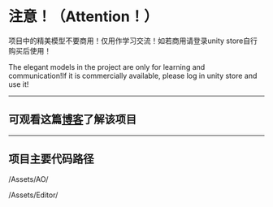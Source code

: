 # 注意！（Attention！）
项目中的精美模型不要商用！仅用作学习交流！如若商用请登录unity store自行购买后使用！

The elegant models in the project are only for learning and communication!If it is commercially available, please log in unity store and use it!

----
## 可观看这篇[博客](https://www.legendsmb.com/2020/05/10/SAO/#more)了解该项目

----
## 项目主要代码路径
/Assets/AO/

/Assets/Editor/

